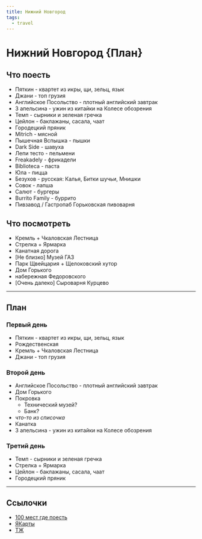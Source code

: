 ```yaml
---
title: Нижний Новгород
tags:
  - travel
---
```


# Нижний Новгород {План}

## Что поесть

- Пяткин - квартет из икры, щи, зельц, язык
- Джани - топ грузия
- Английское Посольство - плотный английский завтрак
- 3 апельсина - ужин из китайки на Колесе обозрения
- Темп - сырники и зеленая гречка
- Цейлон - баклажаны, сасала, чаат
- Городецкий пряник
- Mitrich - мясной
- Пышечная Вспышка - пышки
- Dark Side - шавуха
- Лепи тесто - пельмени
- Freakadely - фрикадели
- Biblioteca - паста
- Юла - пицца
- Безухов - русская: Калья, Битки шучьи, Мнишки
- Совок - лапша
- Салют - бургеры
- Burrito Family - буррито
- Пивзавод / Гастропаб Горьковская пивоварня

## Что посмотреть

- Кремль + Чкаловская Лестница
- Стрелка + Ярмарка
- Канатная дорога
- [Не близко] Музей ГАЗ
- Парк Щвейцария + Щелоковский хутор
- Дом Горького
- набережная Федоровского
- [Очень далеко] Сыроварня Курцево

---

## План

### Первый день

- Пяткин - квартет из икры, щи, зельц, язык
- Рождественская
- Кремль + Чкаловская Лестница
- Джани - топ грузия

### Второй день

- Английское Посольство - плотный английский завтрак
- Дом Горького
- Покровка
    - Технический музей?
    - Банк?
- *что-то из списочка*
- Канатка
- 3 апельсина - ужин из китайки на Колесе обозрения

### Третий день

- Темп - сырники и зеленая гречка
- Стрелка + Ярмарка
- Цейлон - баклажаны, сасала, чаат
- Городецкий пряник

---

## Ссылочки

- [100 мест где поесть](https://www.youtube.com/watch?v=u_k2ojU8qR0)
- [ЯКарты](https://yandex.ru/maps/geo/nizhniy_novgorod/53105078/?ll=44.012646%2C56.320360&z=12.34)
- [ТЖ](https://journal.tinkoff.ru/nnovgorod-one-day/)




